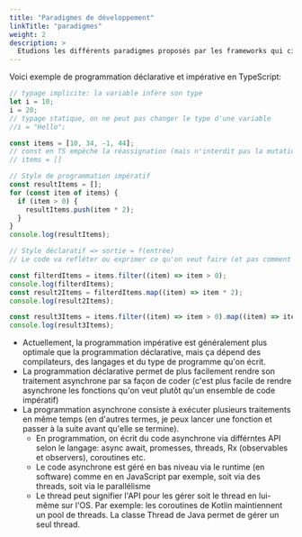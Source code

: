 ```yaml
---
title: "Paradigmes de développement"
linkTitle: "paradigmes"
weight: 2
description: >
  Etudions les différents paradigmes proposés par les frameworks qui ciblent le bureau
---
```


Voici exemple de programmation déclarative et impérative en TypeScript:

```ts
// typage implicite: la variable infère son type
let i = 10;
i = 20;
// typage statique, on ne peut pas changer le type d'une variable
//i = "Hello";

const items = [10, 34, -1, 44];
// const en TS empêche la réassignation (mais n'interdit pas la mutation)
// items = []

// Style de programmation impératif
const resultItems = [];
for (const item of items) {
  if (item > 0) {
    resultItems.push(item * 2);
  }
}
console.log(resultItems);

// Style déclaratif => sortie = f(entrée)
// Le code va refléter ou exprimer ce qu'on veut faire (et pas comment le faire)

const filterdItems = items.filter((item) => item > 0);
console.log(filterdItems);
const result2Items = filterdItems.map((item) => item * 2);
console.log(result2Items);

const result3Items = items.filter((item) => item > 0).map((item) => item * 2);
console.log(result3Items);
```

- Actuellement, la programmation impérative est généralement plus optimale que la programmation déclarative, mais ça dépend des compilateurs, des langages et du type de programme qu'on écrit.
- La programmation déclarative permet de plus facilement rendre son traitement asynchrone par sa façon de coder (c'est plus facile de rendre asynchrone les fonctions qu'on veut plutôt qu'un ensemble de code impératif)
- La programmation asynchrone consiste à exécuter plusieurs traitements en même temps (en d'autres termes, je peux lancer une fonction et passer à la suite avant qu'elle se termine).
  - En programmation, on écrit du code asynchrone via différntes API selon le langage: async await, promesses, threads, Rx (observables et observers), coroutines etc.
  - Le code asynchrone est géré en bas niveau via le runtime (en software) comme en en JavaScript par exemple, soit via des threads, soit via le parallélisme
  - Le thread peut signifier l'API pour les gérer soit le thread en lui-même sur l'OS. Par exemple: les coroutines de Kotlin maintiennent un pool de threads. La classe Thread de Java permet de gérer un seul thread.
